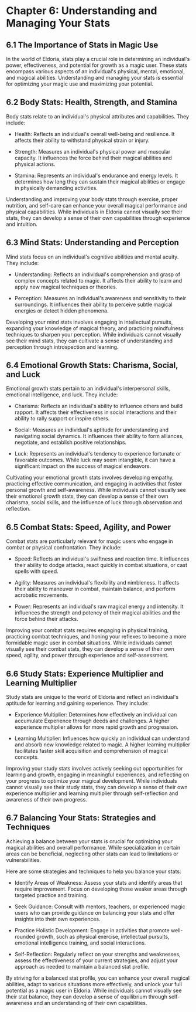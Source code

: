 # Chapter 6: Understanding and Managing Your Stats

## 6.1 The Importance of Stats in Magic Use

In the world of Eldoria, stats play a crucial role in determining an individual's power, effectiveness, and potential for growth as a magic user. These stats encompass various aspects of an individual's physical, mental, emotional, and magical abilities. Understanding and managing your stats is essential for optimizing your magic use and maximizing your potential.

## 6.2 Body Stats: Health, Strength, and Stamina

Body stats relate to an individual's physical attributes and capabilities. They include:

* Health: Reflects an individual's overall well-being and resilience. It affects their ability to withstand physical strain or injury.

* Strength: Measures an individual's physical power and muscular capacity. It influences the force behind their magical abilities and physical actions.

* Stamina: Represents an individual's endurance and energy levels. It determines how long they can sustain their magical abilities or engage in physically demanding activities.

Understanding and improving your body stats through exercise, proper nutrition, and self-care can enhance your overall magical performance and physical capabilities. While individuals in Eldoria cannot visually see their stats, they can develop a sense of their own capabilities through experience and intuition.

## 6.3 Mind Stats: Understanding and Perception

Mind stats focus on an individual's cognitive abilities and mental acuity. They include:

* Understanding: Reflects an individual's comprehension and grasp of complex concepts related to magic. It affects their ability to learn and apply new magical techniques or theories.

* Perception: Measures an individual's awareness and sensitivity to their surroundings. It influences their ability to perceive subtle magical energies or detect hidden phenomena.

Developing your mind stats involves engaging in intellectual pursuits, expanding your knowledge of magical theory, and practicing mindfulness techniques to sharpen your perception. While individuals cannot visually see their mind stats, they can cultivate a sense of understanding and perception through introspection and learning.

## 6.4 Emotional Growth Stats: Charisma, Social, and Luck

Emotional growth stats pertain to an individual's interpersonal skills, emotional intelligence, and luck. They include:

* Charisma: Reflects an individual's ability to influence others and build rapport. It affects their effectiveness in social interactions and their ability to rally support or inspire others.

* Social: Measures an individual's aptitude for understanding and navigating social dynamics. It influences their ability to form alliances, negotiate, and establish positive relationships.

* Luck: Represents an individual's tendency to experience fortunate or favorable outcomes. While luck may seem intangible, it can have a significant impact on the success of magical endeavors.

Cultivating your emotional growth stats involves developing empathy, practicing effective communication, and engaging in activities that foster personal growth and self-awareness. While individuals cannot visually see their emotional growth stats, they can develop a sense of their own charisma, social skills, and the influence of luck through observation and reflection.

## 6.5 Combat Stats: Speed, Agility, and Power

Combat stats are particularly relevant for magic users who engage in combat or physical confrontation. They include:

* Speed: Reflects an individual's swiftness and reaction time. It influences their ability to dodge attacks, react quickly in combat situations, or cast spells with speed.

* Agility: Measures an individual's flexibility and nimbleness. It affects their ability to maneuver in combat, maintain balance, and perform acrobatic movements.

* Power: Represents an individual's raw magical energy and intensity. It influences the strength and potency of their magical abilities and the force behind their attacks.

Improving your combat stats requires engaging in physical training, practicing combat techniques, and honing your reflexes to become a more formidable magic user in combat situations. While individuals cannot visually see their combat stats, they can develop a sense of their own speed, agility, and power through experience and self-assessment.

## 6.6 Study Stats: Experience Multiplier and Learning Multiplier

Study stats are unique to the world of Eldoria and reflect an individual's aptitude for learning and gaining experience. They include:

* Experience Multiplier: Determines how effectively an individual can accumulate Experience through deeds and challenges. A higher experience multiplier allows for more rapid growth and progression.

* Learning Multiplier: Influences how quickly an individual can understand and absorb new knowledge related to magic. A higher learning multiplier facilitates faster skill acquisition and comprehension of magical concepts.

Improving your study stats involves actively seeking out opportunities for learning and growth, engaging in meaningful experiences, and reflecting on your progress to optimize your magical development. While individuals cannot visually see their study stats, they can develop a sense of their own experience multiplier and learning multiplier through self-reflection and awareness of their own progress.

## 6.7 Balancing Your Stats: Strategies and Techniques

Achieving a balance between your stats is crucial for optimizing your magical abilities and overall performance. While specialization in certain areas can be beneficial, neglecting other stats can lead to limitations or vulnerabilities.

Here are some strategies and techniques to help you balance your stats:

* Identify Areas of Weakness: Assess your stats and identify areas that require improvement. Focus on developing those weaker areas through targeted practice and training.

* Seek Guidance: Consult with mentors, teachers, or experienced magic users who can provide guidance on balancing your stats and offer insights into their own experiences.

* Practice Holistic Development: Engage in activities that promote well-rounded growth, such as physical exercise, intellectual pursuits, emotional intelligence training, and social interactions.

* Self-Reflection: Regularly reflect on your strengths and weaknesses, assess the effectiveness of your current strategies, and adjust your approach as needed to maintain a balanced stat profile.

By striving for a balanced stat profile, you can enhance your overall magical abilities, adapt to various situations more effectively, and unlock your full potential as a magic user in Eldoria. While individuals cannot visually see their stat balance, they can develop a sense of equilibrium through self-awareness and an understanding of their own capabilities.
